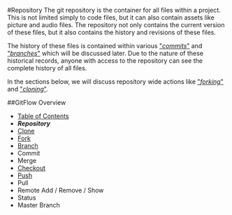 #Repository
The git repository is the container for all files within a project. 
This is not limited simply to code files, but it can also contain assets like picture and audio files. 
The repository not only contains the current version of these files, but it also contains the history and revisions of these files.
     
The history of these files is contained within various ["*commits*"]() and ["*branches*"](./Branches.md) which will be discussed later.
Due to the nature of these historical records, anyone with access to the repository can see the complete history of all files. 

In the sections below, we will discuss repository wide actions like ["*forking*"](./Forks.md) and ["*cloning*"](./Clones.md).

##GitFlow Overview
* [Table of Contents](./README.MD)
* _**Repository**_
* [Clone](./Clones.md)
* [Fork](./Forks.md)
* [Branch](./Branches.md)
* Commit
* Merge
* [Checkout](./Checkout.md)
* [Push](./Push.md)
* Pull 
* Remote Add / Remove / Show
* Status
* Master Branch